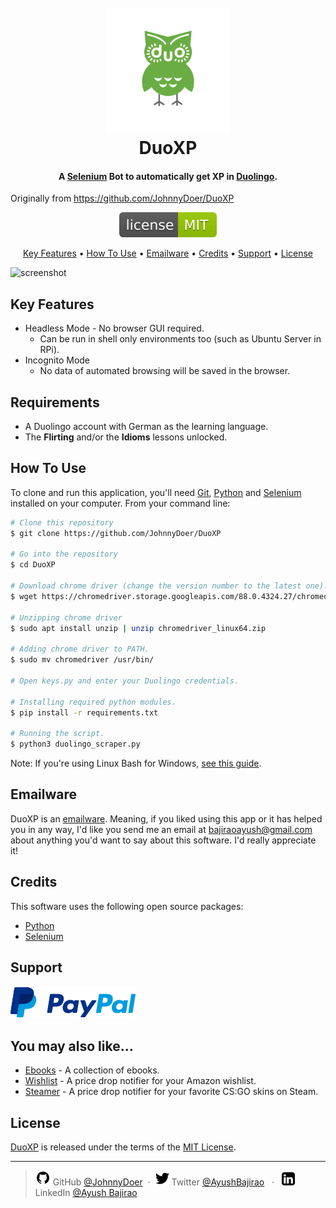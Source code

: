 
<h1 align="center">
  <br>
  <a href="https://github.com/JohnnyDoer/DuoXP"><img src="https://raw.githubusercontent.com/JohnnyDoer/DuoXP/main/app/DuoXP.png" alt="DuoXP" width="200"></a>
  <br>
  DuoXP
  <br>
</h1>

<h4 align="center">A <a href="https://www.selenium.dev/" target="_blank">Selenium</a> Bot to automatically get XP in <a href="https://www.duolingo.com/" target="_blank">Duolingo</a>.</h4>

Originally from https://github.com/JohnnyDoer/DuoXP
<p align="center">
  <a href="https://github.com/JohnnyDoer/DuoXP/blob/main/LICENSE" target="_blank">
    <img src="https://raw.githubusercontent.com/JohnnyDoer/DuoXP/main/app/license.svg" alt="GitHub license">
    </a>
  <!-- <a href=""><img src=""></a> -->
</p>

<p align="center">
  <a href="#key-features">Key Features</a> •
  <a href="#how-to-use">How To Use</a> •
  <!-- <a href="#download">Download</a> • -->
  <a href="#emailware">Emailware</a> •
  <a href="#credits">Credits</a> •
  <a href="#support">Support</a> •
  <a href="#license">License</a>
</p>

![screenshot](https://raw.githubusercontent.com/JohnnyDoer/DuoXP/main/app/demo.gif)

## Key Features

* Headless Mode - No browser GUI required.
  - Can be run in shell only environments too (such as Ubuntu Server in RPi).
* Incognito Mode
  - No data of automated browsing will be saved in the browser.

## Requirements

* A Duolingo account with German as the learning language.
* The **Flirting** and/or the **Idioms** lessons unlocked.

## How To Use

To clone and run this application, you'll need [Git](https://git-scm.com), [Python](https://www.python.org/downloads/) and [Selenium](https://pypi.org/project/selenium/) installed on your computer. From your command line:

```bash
# Clone this repository
$ git clone https://github.com/JohnnyDoer/DuoXP

# Go into the repository
$ cd DuoXP

# Download chrome driver (change the version number to the latest one).
$ wget https://chromedriver.storage.googleapis.com/88.0.4324.27/chromedriver_linux64.zip

# Unzipping chrome driver
$ sudo apt install unzip | unzip chromedriver_linux64.zip

# Adding chrome driver to PATH.
$ sudo mv chromedriver /usr/bin/

# Open keys.py and enter your Duolingo credentials.

# Installing required python modules.
$ pip install -r requirements.txt

# Running the script.
$ python3 duolingo_scraper.py

```

Note: If you're using Linux Bash for Windows, [see this guide](https://www.howtogeek.com/261575/how-to-run-graphical-linux-desktop-applications-from-windows-10s-bash-shell/).


<!-- ## Download

You can [download]() the latest installable version of DuoXP for Windows, macOS and Linux. -->

## Emailware

DuoXP is an [emailware](https://en.wiktionary.org/wiki/emailware). Meaning, if you liked using this app or it has helped you in any way, I'd like you send me an email at <bajiraoayush@gmail.com> about anything you'd want to say about this software. I'd really appreciate it!

## Credits

This software uses the following open source packages:

- [Python](https://www.python.org/)
- [Selenium](https://www.selenium.dev/)

## Support

<a href="https://paypal.com/" target="_blank">
  <img src="https://raw.githubusercontent.com/JohnnyDoer/DuoXP/main/app/icons8-paypal-240.png" width="200px" alt="Paytm">
</a>


<!-- <p>OR</p>
<a href="https://paytm.com/" target="_blank">
  <img src="https://raw.githubusercontent.com/JohnnyDoer/DuoXP/main/app/icons8-paytm-240.png" alt="Paytm" width="200px height="120px">
</a> -->


## You may also like...

- [Ebooks](https://github.com/JohnnyDoer/Ebooks_Collection) - A collection of ebooks.
- [Wishlist](https://github.com/JohnnyDoer/Wishlist) - A price drop notifier for your Amazon wishlist.
- [Steamer](https://github.com/JohnnyDoer/Steamer) - A price drop notifier for your favorite CS:GO skins on Steam.


## License

[DuoXP](https://github.com/JohnnyDoer/DuoXP) is released under the terms of the [MIT License](https://github.com/JohnnyDoer/DuoXP/blob/main/LICENSE).

---

<!-- > [ayushbajirao.com](https://www.ayushbajirao.com) &nbsp;&middot;&nbsp; -->

> <img src="https://raw.githubusercontent.com/JohnnyDoer/DuoXP/main/app/icons8-github-144.png"  width="24"> GitHub  <a href="https://github.com/JohnnyDoer">@JohnnyDoer</a> &nbsp;&middot;&nbsp;
> <img src="https://raw.githubusercontent.com/JohnnyDoer/DuoXP/main/app/icons8-twitter-144.png"  width="22"> Twitter  <a href="https://github.com/JohnnyDoer">@AyushBajirao</a> &nbsp;&nbsp;&middot;&nbsp;&nbsp;
> <img src="https://raw.githubusercontent.com/JohnnyDoer/DuoXP/main/app/icons8-linkedin-208.png"  width="21"> LinkedIn  <a href="https://github.com/JohnnyDoer">@Ayush Bajirao</a>
